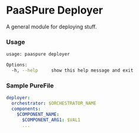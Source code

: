 # PaaSPure Deployer

A general module for deploying stuff.

### Usage

```bash
usage: paaspure deployer

Options:
  -h, --help     show this help message and exit
```

### Sample PureFile

```yaml
deployer:
  orchestrator: $ORCHESTRATOR_NAME
  components:
    $COMPONENT_NAME:
      $COMPONENT_ARG1: $VAL1
      ...
```

